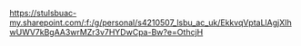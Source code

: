 https://stulsbuac-my.sharepoint.com/:f:/g/personal/s4210507_lsbu_ac_uk/EkkvqVptaLlAgjXIhwUWV7kBgAA3wrMZr3v7HYDwCpa-Bw?e=OthcjH
